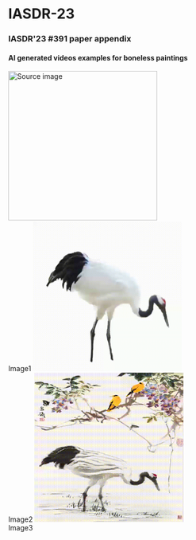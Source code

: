 # IASDR-23

### IASDR'23 #391 paper appendix

#### AI generated videos examples for boneless paintings


<span style="display:inline-block;">
    <img src="/img/f27ca2560ed8abd1eb16e8317e9cefc.png" width="300" height="300" title="Source image"/><br>Image1
    <img src="/img/crane1.gif" width="300" height="300" title="Action video"/><br>Image2
    <img src="/img/cbb.gif" width="300" height="300" title="Output results"/><br>Image3
</span>
